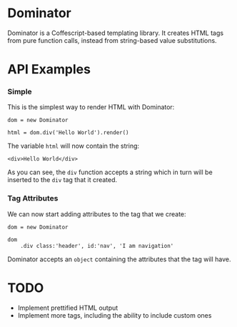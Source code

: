 # Dominator

Dominator is a Coffescript-based templating library. It creates HTML tags from pure function calls, instead from string-based value substitutions.

# API Examples

### Simple
This is the simplest way to render HTML with Dominator:

    dom = new Dominator

    html = dom.div('Hello World').render()

The variable `html` will now contain the string:

    <div>Hello World</div>

As you can see, the `div` function accepts a string which in turn will be inserted to the `div` tag that it created.

### Tag Attributes
We can now start adding attributes to the tag that we create:
    
    dom = new Dominator

    dom
        .div class:'header', id:'nav', 'I am navigation'

Dominator accepts an `object` containing the attributes that the tag will have. 

# TODO

- Implement prettified HTML output
- Implement more tags, including the ability to include custom ones
